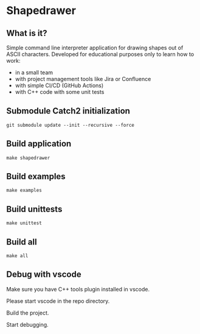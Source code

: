 # Shapedrawer

## What is it?

Simple command line interpreter application for drawing shapes out of ASCII characters.
Developed for educational purposes only to learn how to work:
* in a small team
* with project management tools like Jira or Confluence
* with simple CI/CD (GitHub Actions)
* with C++ code with some unit tests

## Submodule Catch2 initialization

```
git submodule update --init --recursive --force
```

## Build application

```
make shapedrawer
```

## Build examples

```
make examples
```

## Build unittests

```
make unittest
```

## Build all

```
make all
```

## Debug with vscode

Make sure you have C++ tools plugin installed in vscode.

Please start vscode in the repo directory.

Build the project.

Start debugging.
